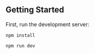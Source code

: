 ## Getting Started

First, run the development server:

```
npm install
```

```bash
npm run dev
```

